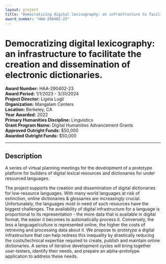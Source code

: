 ```yaml
---
layout: project
title: "Democratizing digital lexicography: an infrastructure to facilitate the creation and dissemination of electronic dictionaries."
award_number: "HAA-290402-23"
---
```



# Democratizing digital lexicography: an infrastructure to facilitate the creation and dissemination of electronic dictionaries.

**Award Number:** HAA-290402-23  
**Award Period:** 1/1/2023 - 3/31/2024  
**Project Director:** Ligeia  Lugli  
**Organization:** Mangalam Centers  
**Location:** Berkeley, CA  
**Year Awarded:** 2022  
**Primary Humanities Discipline:** Linguistics  
**Grant Program Name:** Digital Humanities Advancement Grants  
**Approved Outright Funds:** $50,000  
**Awarded Outright Funds:** $50,000  

---

## Description

<p>A series of virtual planning meetings for the
development of a prototype platform for builders of digital lexical resources
and dictionaries for under resourced languages.</p>
<p>The project supports the creation and dissemination of digital dictionaries for low-resource languages. With many world languages at risk of extinction, online dictionaries & glossaries are increasingly crucial. Unfortunately, the languages most in need of such resources have the biggest challenges. The availability of digital infrastructure for a language is proportional to its representation - the more data that is available in digital format, the easier it becomes to automatically process it. Conversely, the less a language/culture is represented online, the higher the costs of retrieving and processing data about it. We propose to prototype a digital infrastructure that can help redress this inequality by drastically reducing the costs/technical expertise required to create, publish and maintain online dictionaries. A series of iterative development cycles will bring together user-testers, identify their needs, and prepare an alpha-prototype application to address these needs.</p>
